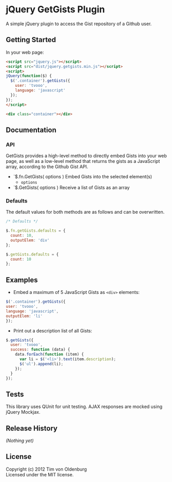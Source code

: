 # jQuery GetGists Plugin

A simple jQuery plugin to access the Gist repository of a Github user.

## Getting Started
In your web page:

```html
<script src="jquery.js"></script>
<script src="dist/jquery.getgists.min.js"></script>
<script>
jQuery(function($) {
  $('.container').getGists({
    user: 'tvooo',
    language: 'javascript'
  });
});
</script>
```
```html
<div class="container"></div>
```

## Documentation

### API
GetGists provides a high-level method to directly embed Gists into your web page, as well as a low-level method that returns the gists as a JavaScript array, according to the Github Gist API.

* `$.fn.GetGists( options )
  Embed Gists into the selected element(s)
  * `options`
* `$.GetGists( options )
  Receive a list of Gists as an array

### Defaults
The default values for both methods are as follows and can be overwritten.
```javascript
/* Defaults */

$.fn.getGists.defaults = {
  count: 10,
  outputElem: 'div'
};

$.getGists.defaults = {
  count: 10
};
```

## Examples

* Embed a maximum of 5 JavaScript Gists as `<div>` elements:
```javascript
$('.container').getGists({
user: 'tvooo',
language: 'javascript',
outputElem: 'li'
});
```

* Print out a description list of all Gists:
```javascript
$.getGists({
  user: 'tvooo',
  success: function (data) {
    data.forEach(function (item) {
      var li = $('<li>').text(item.description);
      $('ul').append(li);
    });
  }
});
```

## Tests
This library uses QUnit for unit testing. AJAX responses are mocked using jQuery Mockjax.

## Release History
_(Nothing yet)_

## License
Copyright (c) 2012 Tim von Oldenburg  
Licensed under the MIT license.
